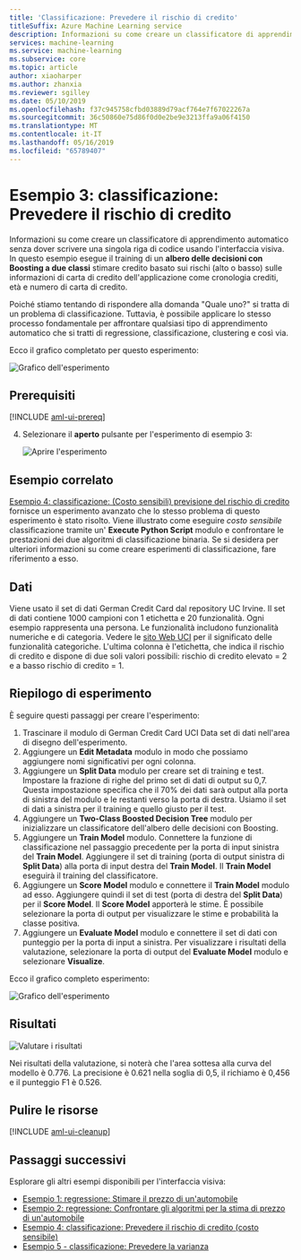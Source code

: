 ```yaml
---
title: 'Classificazione: Prevedere il rischio di credito'
titleSuffix: Azure Machine Learning service
description: Informazioni su come creare un classificatore di apprendimento automatico senza dover scrivere una singola riga di codice usando l'interfaccia visiva.
services: machine-learning
ms.service: machine-learning
ms.subservice: core
ms.topic: article
author: xiaoharper
ms.author: zhanxia
ms.reviewer: sgilley
ms.date: 05/10/2019
ms.openlocfilehash: f37c945758cfbd03889d79acf764e7f67022267a
ms.sourcegitcommit: 36c50860e75d86f0d0e2be9e3213ffa9a06f4150
ms.translationtype: MT
ms.contentlocale: it-IT
ms.lasthandoff: 05/16/2019
ms.locfileid: "65789407"
---
```

# <a name="sample-3---classification-predict-credit-risk"></a>Esempio 3: classificazione: Prevedere il rischio di credito

Informazioni su come creare un classificatore di apprendimento automatico senza dover scrivere una singola riga di codice usando l'interfaccia visiva. In questo esempio esegue il training di un **albero delle decisioni con Boosting a due classi** stimare credito basato sui rischi (alto o basso) sulle informazioni di carta di credito dell'applicazione come cronologia crediti, età e numero di carta di credito.

Poiché stiamo tentando di rispondere alla domanda "Quale uno?" si tratta di un problema di classificazione. Tuttavia, è possibile applicare lo stesso processo fondamentale per affrontare qualsiasi tipo di apprendimento automatico che si tratti di regressione, classificazione, clustering e così via.

Ecco il grafico completato per questo esperimento:

![Grafico dell'esperimento](media/ui-sample-classification-predict-credit-risk-basic/overall-graph.png)

## <a name="prerequisites"></a>Prerequisiti

[!INCLUDE [aml-ui-prereq](../../../includes/aml-ui-prereq.md)]

4. Selezionare il **aperto** pulsante per l'esperimento di esempio 3:

    ![Aprire l'esperimento](media/ui-sample-classification-predict-credit-risk-basic/open-sample3.png)

## <a name="related-sample"></a>Esempio correlato

[Esempio 4: classificazione: (Costo sensibili) previsione del rischio di credito](ui-sample-classification-predict-credit-risk-cost-sensitive.md) fornisce un esperimento avanzato che lo stesso problema di questo esperimento è stato risolto. Viene illustrato come eseguire _costo sensibile_ classificazione tramite un' **Execute Python Script** modulo e confrontare le prestazioni dei due algoritmi di classificazione binaria. Se si desidera per ulteriori informazioni su come creare esperimenti di classificazione, fare riferimento a esso.

## <a name="data"></a>Dati

Viene usato il set di dati German Credit Card dal repository UC Irvine.
Il set di dati contiene 1000 campioni con 1 etichetta e 20 funzionalità. Ogni esempio rappresenta una persona. Le funzionalità includono funzionalità numeriche e di categoria. Vedere le [sito Web UCI](https://archive.ics.uci.edu/ml/datasets/Statlog+%28German+Credit+Data%29) per il significato delle funzionalità categoriche. L'ultima colonna è l'etichetta, che indica il rischio di credito e dispone di due soli valori possibili: rischio di credito elevato = 2 e a basso rischio di credito = 1.

## <a name="experiment-summary"></a>Riepilogo di esperimento

È seguire questi passaggi per creare l'esperimento:

1. Trascinare il modulo di German Credit Card UCI Data set di dati nell'area di disegno dell'esperimento.
1. Aggiungere un **Edit Metadata** modulo in modo che possiamo aggiungere nomi significativi per ogni colonna.
1. Aggiungere un **Split Data** modulo per creare set di training e test. Impostare la frazione di righe del primo set di dati di output su 0,7. Questa impostazione specifica che il 70% dei dati sarà output alla porta di sinistra del modulo e le restanti verso la porta di destra. Usiamo il set di dati a sinistra per il training e quello giusto per il test.
1. Aggiungere un **Two-Class Boosted Decision Tree** modulo per inizializzare un classificatore dell'albero delle decisioni con Boosting.
1. Aggiungere un **Train Model** modulo. Connettere la funzione di classificazione nel passaggio precedente per la porta di input sinistra del **Train Model**. Aggiungere il set di training (porta di output sinistra di **Split Data**) alla porta di input destra del **Train Model**. Il **Train Model** eseguirà il training del classificatore.
1. Aggiungere un **Score Model** modulo e connettere il **Train Model** modulo ad esso. Aggiungere quindi il set di test (porta di destra del **Split Data**) per il **Score Model**. Il **Score Model** apporterà le stime. È possibile selezionare la porta di output per visualizzare le stime e probabilità la classe positiva.
1. Aggiungere un **Evaluate Model** modulo e connettere il set di dati con punteggio per la porta di input a sinistra. Per visualizzare i risultati della valutazione, selezionare la porta di output del **Evaluate Model** modulo e selezionare **Visualize**.

Ecco il grafico completo esperimento:

![Grafico dell'esperimento](media/ui-sample-classification-predict-credit-risk-basic/overall-graph.png)

## <a name="results"></a>Risultati

![Valutare i risultati](media/ui-sample-classification-predict-credit-risk-basic/evaluate-result.png)

Nei risultati della valutazione, si noterà che l'area sottesa alla curva del modello è 0.776. La precisione è 0.621 nella soglia di 0,5, il richiamo è 0,456 e il punteggio F1 è 0.526.

## <a name="clean-up-resources"></a>Pulire le risorse

[!INCLUDE [aml-ui-cleanup](../../../includes/aml-ui-cleanup.md)]

## <a name="next-steps"></a>Passaggi successivi

Esplorare gli altri esempi disponibili per l'interfaccia visiva:

- [Esempio 1: regressione: Stimare il prezzo di un'automobile](ui-sample-regression-predict-automobile-price-basic.md)
- [Esempio 2: regressione: Confrontare gli algoritmi per la stima di prezzo di un'automobile](ui-sample-regression-predict-automobile-price-compare-algorithms.md)
- [Esempio 4: classificazione: Prevedere il rischio di credito (costo sensibile)](ui-sample-classification-predict-credit-risk-cost-sensitive.md)
- [Esempio 5 - classificazione: Prevedere la varianza](ui-sample-classification-predict-churn.md)